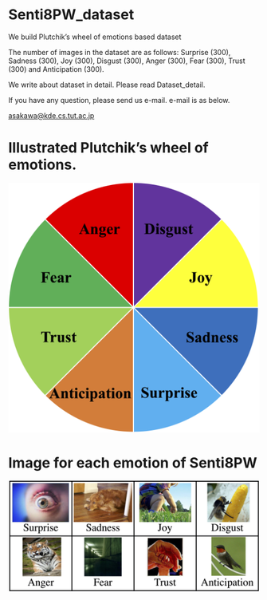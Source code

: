 # Senti8PW_dataset

We build Plutchik’s wheel of emotions based dataset

The number of images in the dataset are as follows: Surprise (300), Sadness (300), Joy (300), Disgust (300), Anger (300), Fear (300), Trust (300) and Anticipation (300). 

We write about dataset in detail.
Please read Dataset_detail.

If you have any question, please send us e-mail.
e-mail is as below.

<asakawa@kde.cs.tut.ac.jp>

# Illustrated Plutchik’s wheel of emotions.
![wheel](image/wheel.jpg)

# Image for each emotion of Senti8PW
![sample](image/sample.jpg)
